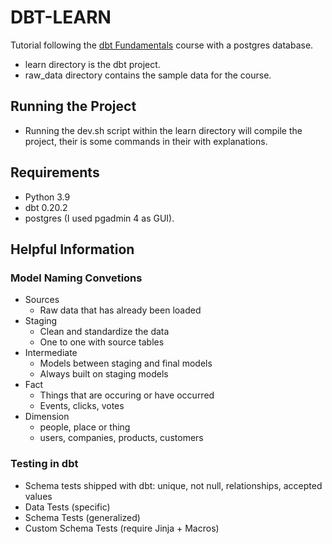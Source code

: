 # DBT-LEARN
Tutorial following the [dbt Fundamentals](https://courses.getdbt.com/courses/fundamentals) course with a postgres database.
- learn directory is the dbt project.
- raw_data directory contains the sample data for the course.

## Running the Project
- Running the dev.sh script within the learn directory will compile the project, their is some commands in their with explanations.

## Requirements
- Python 3.9
- dbt 0.20.2
- postgres (I used pgadmin 4 as GUI).

## Helpful Information
### Model Naming Convetions
- Sources
  - Raw data that has already been loaded
- Staging
  - Clean and standardize the data
  - One to one with source tables
- Intermediate
  - Models between staging and final models
  - Always built on staging models
- Fact
  - Things that are occuring or have occurred
  - Events, clicks, votes
- Dimension
  - people, place or thing
  - users, companies, products, customers

### Testing in dbt
- Schema tests shipped with dbt: unique, not null, relationships, accepted values
- Data Tests (specific)
- Schema Tests (generalized)
- Custom Schema Tests (require Jinja + Macros)